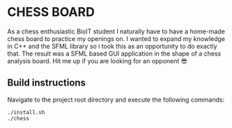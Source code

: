 # CHESS BOARD
As a chess enthusiastic BioIT student I naturally have to have a home-made chess board to practice my openings on. I wanted to expand my knowledge in C++ and the SFML library so i took this as an opportunity to do exactly that. The result was a SFML based GUI application in the shape of a chess analysis board. Hit me up if you are looking for an opponent :sunglasses:	

## Build instructions 
Navigate to the project root directory and execute the following commands:
```
./install.sh
./chess
```
